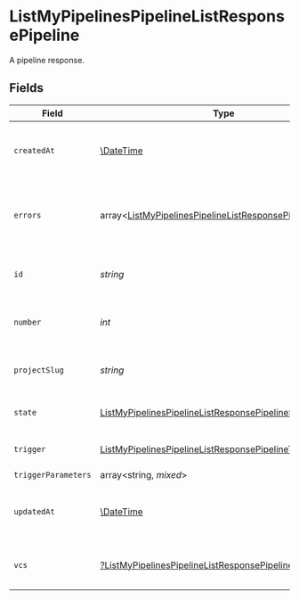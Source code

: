 # ListMyPipelinesPipelineListResponsePipeline

A pipeline response.


## Fields

| Field                                                                                                                                    | Type                                                                                                                                     | Required                                                                                                                                 | Description                                                                                                                              | Example                                                                                                                                  |
| ---------------------------------------------------------------------------------------------------------------------------------------- | ---------------------------------------------------------------------------------------------------------------------------------------- | ---------------------------------------------------------------------------------------------------------------------------------------- | ---------------------------------------------------------------------------------------------------------------------------------------- | ---------------------------------------------------------------------------------------------------------------------------------------- |
| `createdAt`                                                                                                                              | [\DateTime](https://www.php.net/manual/en/class.datetime.php)                                                                            | :heavy_check_mark:                                                                                                                       | The date and time the pipeline was created.                                                                                              |                                                                                                                                          |
| `errors`                                                                                                                                 | array<[ListMyPipelinesPipelineListResponsePipelineErrors](../../models/operations/ListMyPipelinesPipelineListResponsePipelineErrors.md)> | :heavy_check_mark:                                                                                                                       | A sequence of errors that have occurred within the pipeline.                                                                             |                                                                                                                                          |
| `id`                                                                                                                                     | *string*                                                                                                                                 | :heavy_check_mark:                                                                                                                       | The unique ID of the pipeline.                                                                                                           | 5034460f-c7c4-4c43-9457-de07e2029e7b                                                                                                     |
| `number`                                                                                                                                 | *int*                                                                                                                                    | :heavy_check_mark:                                                                                                                       | The number of the pipeline.                                                                                                              | 25                                                                                                                                       |
| `projectSlug`                                                                                                                            | *string*                                                                                                                                 | :heavy_check_mark:                                                                                                                       | The project-slug for the pipeline.                                                                                                       | gh/CircleCI-Public/api-preview-docs                                                                                                      |
| `state`                                                                                                                                  | [ListMyPipelinesPipelineListResponsePipelineState](../../models/operations/ListMyPipelinesPipelineListResponsePipelineState.md)          | :heavy_check_mark:                                                                                                                       | The current state of the pipeline.                                                                                                       |                                                                                                                                          |
| `trigger`                                                                                                                                | [ListMyPipelinesPipelineListResponsePipelineTrigger](../../models/operations/ListMyPipelinesPipelineListResponsePipelineTrigger.md)      | :heavy_check_mark:                                                                                                                       | A summary of the trigger.                                                                                                                |                                                                                                                                          |
| `triggerParameters`                                                                                                                      | array<string, *mixed*>                                                                                                                   | :heavy_minus_sign:                                                                                                                       | N/A                                                                                                                                      |                                                                                                                                          |
| `updatedAt`                                                                                                                              | [\DateTime](https://www.php.net/manual/en/class.datetime.php)                                                                            | :heavy_minus_sign:                                                                                                                       | The date and time the pipeline was last updated.                                                                                         |                                                                                                                                          |
| `vcs`                                                                                                                                    | [?ListMyPipelinesPipelineListResponsePipelineVcs](../../models/operations/ListMyPipelinesPipelineListResponsePipelineVcs.md)             | :heavy_minus_sign:                                                                                                                       | VCS information for the pipeline.                                                                                                        |                                                                                                                                          |